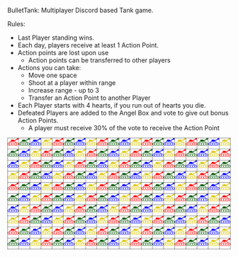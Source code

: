 BulletTank:
Multiplayer Discord based Tank game. 

Rules: 
* Last Player standing wins.
* Each day, players receive at least 1 Action Point.
* Action points are lost upon use
  * Action points can be transferred to other players
* Actions you can take:
  * Move one space
  * Shoot at a player within range
  * Increase range - up to 3
  * Transfer an Action Point to another Player
* Each Player starts with 4 hearts, if you run out of hearts you die.
* Defeated Players are added to the Angel Box and vote to give out bonus Action Points.
  * A player must receive 30% of the vote to receive the Action Point 


![Alt_text](Sprites/Rainbow_tanks.png?raw=true "Rainbow!")
